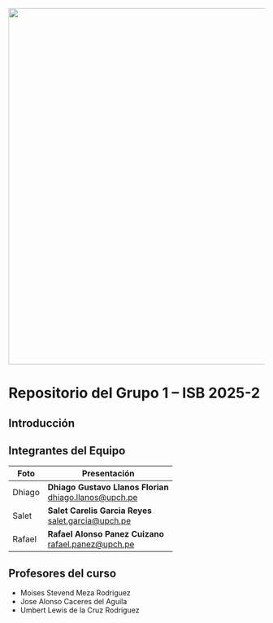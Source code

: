 <p align="center">
  <img src="https://blogger.googleusercontent.com/img/b/R29vZ2xl/AVvXsEg4Yheld8u8yyf0Ndj29LNIwmOTmSRpK_cacaoQmGANx8GUmrgVt-NAl-qg_oSWy4JyyLxqfKL3kSN_B52izTsLkOwC872REIBgyqy10c_Ni7TWrDP4VD5oSDa9KpJlqLNKwaQTMJeK9yU/w532-h207/emg_bursts.gif" width="700"/>
</p>

# Repositorio del Grupo 1 – ISB 2025-2
## Introducción

## Integrantes del Equipo
| Foto |       Presentación          |
|-------------|-------------|  
| Dhiago |<strong>Dhiago Gustavo Llanos Florian</strong><br><a href="mailto:dhiago.llanos@upch.pe" style="text-decoration: underline; color: #0366d6;">dhiago.llanos@upch.pe</a>|  
| Salet |<strong>Salet Carelis Garcia Reyes</strong><br><a href="mailto:salet.garcia@upch.pe" style="text-decoration: underline; color: #0366d6;">salet.garcia@upch.pe</a> |  
| Rafael  | <strong>Rafael Alonso Panez Cuizano</strong><br><a href="mailto:rafael.panez@upch.pe" style="text-decoration: underline; color: #0366d6;">rafael.panez@upch.pe</a> |  
## Profesores del curso
- Moises Stevend Meza Rodriguez
- Jose Alonso Caceres del Aguila
- Umbert Lewis de la Cruz Rodriguez